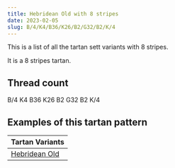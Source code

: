 ```yaml
---
title: Hebridean Old with 8 stripes
date: 2023-02-05
slug: B/4/K4/B36/K26/B2/G32/B2/K/4
---
```

This is a list of all the tartan sett variants with 8 stripes.

It is a 8 stripes tartan.


## Thread count
B/4 K4 B36 K26 B2 G32 B2 K/4

## Examples of this tartan pattern

| Tartan Variants |
|---------------|
| [Hebridean Old](/variants/b/4/k4/b36/k26/b2/g32/b2/k/4-b5480b0-g008000-k000000)||
